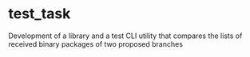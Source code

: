 # test_task
Development of a library and a test CLI utility that compares the lists of received binary packages of two proposed branches

